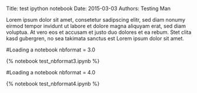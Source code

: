 Title: test ipython notebook
Date: 2015-03-03
Authors: Testing Man


Lorem ipsum dolor sit amet, consetetur sadipscing elitr, sed diam nonumy eirmod
tempor invidunt ut labore et dolore magna aliquyam erat, sed diam voluptua. At
vero eos et accusam et justo duo dolores et ea rebum. Stet clita kasd gubergren,
no sea takimata sanctus est Lorem ipsum dolor sit amet.

#Loading a notebook nbformat = 3.0

{% notebook test_nbformat3.ipynb %}

#Loading a notebook nbformat = 4.0

{% notebook test_nbformat4.ipynb %}
